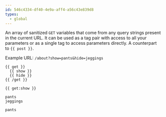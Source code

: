 ```yaml
---
id: 546c4334-df40-4e9a-aff4-a56c43e839d8
types:
  - global
---
```

An array of sanitized `GET` variables that come from any query strings present in the current URL. It can be used as a tag pair with access to all your parameters or as a single tag to access parameters directly. A counterpart to `{{ post }}`.


Example URL: `/about?show=pants&hide=jeggings`

```
{{ get }}
  {{ show }}
  {{ hide }}
{{ /get }}

{{ get:show }}
```

``` .language-output
pants
jeggings

pants
```
